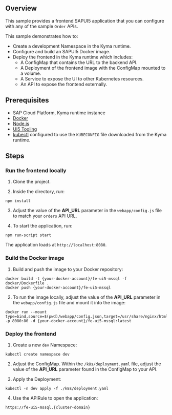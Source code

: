 ## Overview

This sample provides a frontend SAPUI5 application that you can configure with any of the sample `Order` APIs.

This sample demonstrates how to:

- Create a development Namespace in the Kyma runtime.
- Configure and build an SAPUI5 Docker image.
- Deploy the frontend in the Kyma runtime which includes:
  - A ConfigMap that contains the URL to the backend API.
  - A Deployment of the frontend image with the ConfigMap mounted to a volume.
  - A Service to expose the UI to other Kubernetes resources.
  - An API to expose the frontend externally.

## Prerequisites

- SAP Cloud Platform, Kyma runtime instance
- [Docker](https://www.docker.com/)
- [Node.js](https://nodejs.org/en/)
- [UI5 Tooling](https://sap.github.io/ui5-tooling/)
- [kubectl](https://kubernetes.io/docs/tasks/tools/install-kubectl/) configured to use the `KUBECONFIG` file downloaded from the Kyma runtime.

## Steps

### Run the frontend locally

1. Clone the project.

2. Inside the directory, run:

 ```
 npm install
 ```

3. Adjust the value of the **API_URL** parameter in the `webapp/config.js` file to match your `orders` API URL.

4. To start the application, run:

 ```
 npm run-script start
 ```

 The application loads at `http://localhost:8080`.

### Build the Docker image

1. Build and push the image to your Docker repository:

  ```
  docker build -t {your-docker-account}/fe-ui5-mssql -f docker/Dockerfile .
  docker push {your-docker-account}/fe-ui5-mssql
  ```

2. To run the image locally, adjust the value of the **API_URL** parameter in the `webapp/config.js` file and mount it into the image:

  ```
  docker run --mount type=bind,source=$(pwd)/webapp/config.json,target=/usr/share/nginx/html/config.json -p 8080:80 -d {your-docker-account}/fe-ui5-mssql:latest
  ```

### Deploy the frontend

1. Create a new `dev` Namespace:

  ```shell script
  kubectl create namespace dev
  ```

2. Adjust the ConfigMap. Within the `/k8s/deployment.yaml` file, adjust the value of the **API_URL** parameter found in the ConfigMap to your API.

3. Apply the Deployment:

  ```shell script
  kubectl -n dev apply -f ./k8s/deployment.yaml
  ```

4. Use the APIRule to open the application:
  ```
  https://fe-ui5-mssql.{cluster-domain}
  ```
